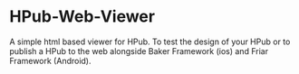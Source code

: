HPub-Web-Viewer
===============

A simple html based viewer for HPub. To test the design of your HPub or to publish a HPub to the web alongside Baker Framework (ios) and Friar Framework (Android). 